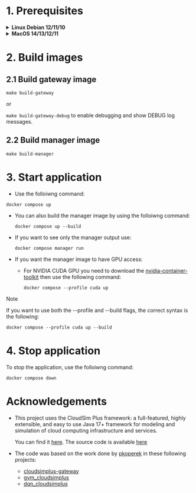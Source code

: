 # 1. Prerequisites

<details><summary><b>Linux Debian 12/11/10</b></summary>
    
### 1.1 Install Docker
https://docs.docker.com/get-docker/

### 1.2 Install Docker Compose
https://docs.docker.com/compose/install/

### 1.3 Install Java 21

You can install OpenJDK 21 JDK and JRE

`sudo apt-get install openjdk-21-jdk openjdk-21-jre`

### 1.4 Make sure that the environment variable JAVA_HOME is set to the right path

`export JAVA_HOME=/usr/lib/jvm/java-21-openjdk`

<!--
### 1.5 Select the correct Gradle version

Head to the `cloudsimplus_gateway` that contains the `gradlew` file and run wrapper

`cloudsimplus_gateway/gradlew wrapper --gradle-version 7.3 --distribution-type all`
-->
</details>

<details><summary><b>MacOS 14/13/12/11</b></summary>

### 1.1 Install Docker
https://docs.docker.com/get-docker/

If you install Docker Desktop make sure you are giving enough memory in your containers by going to <b> Settings.. > Resources </b> and increasing the Memory Limit

### 1.2 Install Docker Compose
https://docs.docker.com/compose/install/

### 1.3 Install Java 21 JDK and JRE
You can install OpenJDK Java 21 using [brew](https://brew.sh/)

`brew install openjdk@21`

<!--
or you can also try Azul Zulu

`https://www.azul.com/downloads/?version=java-17-lts#zulu`

-->

### 1.4 Make sure that the environment variable JAVA_HOME is set to the right path

`export JAVA_HOME=/usr/libexec/java_home`

<!--
- For Zulu

    `export JAVA_HOME=/Library/Java/JavaVirtualMachines/zulu-17.jdk/Contents/Home`

- For OpenJDK downloaded using brew

  You can ask brew where OpenJDK Java was installed

  `brew info openjdk@21`

  and then add the given path into your shell profile
  
  `export JAVA_HOME=/opt/homebrew/opt/openjdk@17/libexec/openjdk.jdk/Contents/Home`

  -->
  
<!--
### 1.5 Select the correct Gradle version

Head to the `cloudsimplus_gateway` that contains the `gradlew` file and run wrapper

`cloudsimplus_gateway/gradlew wrapper --gradle-version 7.3 --distribution-type all`
-->
</details>

# 2. Build images

## 2.1 Build gateway image
`make build-gateway`

or

`make build-gateway-debug` to enable debugging and show DEBUG log messages. 

## 2.2 Build manager image
`make build-manager`

# 3. Start application
- Use the folloiwng command:
```
docker compose up
```

- You can also build the manager image by using the folloiwng command:
  ```
  docker compose up --build
  ```

- If you want to see only the manager output use:
  ```
  docker compose manager run
  ```

- If you want the manager image to have GPU access:
  - For NVIDIA CUDA GPU you need to download the [nvidia-container-toolkit](https://docs.nvidia.com/datacenter/cloud-native/container-toolkit/latest/install-guide.html) then use the following command:
    ```
    docker compose --profile cuda up
    ```
> [!NOTE]  
> If you want to use both the --profile and --build flags, the correct syntax is the following:
```
docker compose --profile cuda up --build
```

# 4. Stop application
To stop the application, use the folloiwng command:
```
docker compose down
```

# Acknowledgements

- This project uses the CloudSim Plus framework: a full-featured, highly extensible, and easy to use Java 17+ framework for
modeling and simulation of cloud computing infrastructure and services.

  You can find it [here](http://cloudsimplus.org/). The source code is available [here](https://github.com/manoelcampos/cloudsim-plus)

- The code was based on the work done by [pkoperek](https://github.com/pkoperek) in these following projects:
  - [cloudsimplus-gateway](https://github.com/pkoperek/cloudsimplus-gateway)
  - [gym_cloudsimplus](https://github.com/pkoperek/gym_cloudsimplus)
  - [dqn_cloudsimplus](https://github.com/pkoperek/dqn_cloudsimplus)
